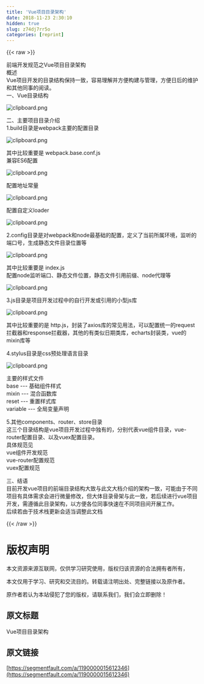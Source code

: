 ```yaml
---
title: 'Vue项目目录架构' 
date: 2018-11-23 2:30:10
hidden: true
slug: z74dj7rr5o
categories: [reprint]
---
```


{{< raw >}}
<p>&#x524D;&#x7AEF;&#x5F00;&#x53D1;&#x89C4;&#x8303;&#x4E4B;Vue&#x9879;&#x76EE;&#x76EE;&#x5F55;&#x67B6;&#x6784;<br>&#x6982;&#x8FF0;<br>Vue&#x9879;&#x76EE;&#x5F00;&#x53D1;&#x7684;&#x76EE;&#x5F55;&#x7ED3;&#x6784;&#x4FDD;&#x6301;&#x4E00;&#x81F4;&#xFF0C;&#x5BB9;&#x6613;&#x7406;&#x89E3;&#x5E76;&#x65B9;&#x4FBF;&#x6784;&#x5EFA;&#x4E0E;&#x7BA1;&#x7406;&#xFF0C;&#x65B9;&#x4FBF;&#x65E5;&#x540E;&#x7684;&#x7EF4;&#x62A4;&#x548C;&#x5176;&#x4ED6;&#x540C;&#x4E8B;&#x7684;&#x9605;&#x8BFB;&#x3002;<br>&#x4E00;&#x3001;Vue&#x76EE;&#x5F55;&#x7ED3;&#x6784;</p><p><span class="img-wrap"><img data-src="/img/bVbdFDv?w=558&amp;h=423" src="https://static.alili.tech/img/bVbdFDv?w=558&amp;h=423" alt="clipboard.png" title="clipboard.png" style="cursor:pointer"></span></p><p>&#x4E8C;&#x3001;&#x4E3B;&#x8981;&#x9879;&#x76EE;&#x76EE;&#x5F55;&#x4ECB;&#x7ECD;<br>1.build&#x76EE;&#x5F55;&#x662F;webpack&#x4E3B;&#x8981;&#x7684;&#x914D;&#x7F6E;&#x76EE;&#x5F55;</p><p><span class="img-wrap"><img data-src="/img/bVbdFDz?w=234&amp;h=198" src="https://static.alili.tech/img/bVbdFDz?w=234&amp;h=198" alt="clipboard.png" title="clipboard.png" style="cursor:pointer"></span></p><p>&#x5176;&#x4E2D;&#x6BD4;&#x8F83;&#x91CD;&#x8981;&#x662F; webpack.base.conf.js<br>&#x517C;&#x5BB9;ES6&#x914D;&#x7F6E;</p><p><span class="img-wrap"><img data-src="/img/bVbdFDB?w=544&amp;h=74" src="https://static.alili.tech/img/bVbdFDB?w=544&amp;h=74" alt="clipboard.png" title="clipboard.png" style="cursor:pointer"></span></p><p>&#x914D;&#x7F6E;&#x5730;&#x5740;&#x5E38;&#x91CF;</p><p><span class="img-wrap"><img data-src="/img/bVbdFDC?w=547&amp;h=210" src="https://static.alili.tech/img/bVbdFDC?w=547&amp;h=210" alt="clipboard.png" title="clipboard.png" style="cursor:pointer"></span></p><p>&#x914D;&#x7F6E;&#x81EA;&#x5B9A;&#x4E49;loader</p><p><span class="img-wrap"><img data-src="/img/bVbdFDJ?w=549&amp;h=171" src="https://static.alili.tech/img/bVbdFDJ?w=549&amp;h=171" alt="clipboard.png" title="clipboard.png" style="cursor:pointer"></span></p><p>2.config&#x76EE;&#x5F55;&#x662F;&#x5BF9;webpack&#x548C;node&#x6700;&#x57FA;&#x7840;&#x7684;&#x914D;&#x7F6E;&#xFF0C;&#x5B9A;&#x4E49;&#x4E86;&#x5F53;&#x524D;&#x6240;&#x5C5E;&#x73AF;&#x5883;&#xFF0C;&#x76D1;&#x542C;&#x7684;&#x7AEF;&#x53E3;&#x53F7;&#xFF0C;&#x751F;&#x6210;&#x9759;&#x6001;&#x6587;&#x4EF6;&#x76EE;&#x5F55;&#x4F4D;&#x7F6E;&#x7B49;</p><p><span class="img-wrap"><img data-src="/img/bVbdFDL?w=235&amp;h=97" src="https://static.alili.tech/img/bVbdFDL?w=235&amp;h=97" alt="clipboard.png" title="clipboard.png" style="cursor:pointer"></span></p><p>&#x5176;&#x4E2D;&#x6BD4;&#x8F83;&#x91CD;&#x8981;&#x662F; index.js<br>&#x914D;&#x7F6E;node&#x76D1;&#x542C;&#x7AEF;&#x53E3;&#x3001;&#x9759;&#x6001;&#x6587;&#x4EF6;&#x4F4D;&#x7F6E;&#xFF0C;&#x9759;&#x6001;&#x6587;&#x4EF6;&#x5F15;&#x7528;&#x524D;&#x7F00;&#x3001;node&#x4EE3;&#x7406;&#x7B49;</p><p><span class="img-wrap"><img data-src="/img/bVbdFDM?w=549&amp;h=268" src="https://static.alili.tech/img/bVbdFDM?w=549&amp;h=268" alt="clipboard.png" title="clipboard.png" style="cursor:pointer"></span></p><p>3.js&#x76EE;&#x5F55;&#x662F;&#x9879;&#x76EE;&#x5F00;&#x53D1;&#x8FC7;&#x7A0B;&#x4E2D;&#x7684;&#x81EA;&#x884C;&#x5F00;&#x53D1;&#x6216;&#x5F15;&#x7528;&#x7684;&#x5C0F;&#x578B;js&#x5E93;</p><p><span class="img-wrap"><img data-src="/img/bVbdFDN?w=247&amp;h=293" src="https://static.alili.tech/img/bVbdFDN?w=247&amp;h=293" alt="clipboard.png" title="clipboard.png" style="cursor:pointer"></span></p><p>&#x5176;&#x4E2D;&#x6BD4;&#x8F83;&#x91CD;&#x8981;&#x7684;&#x662F; http.js&#xFF0C;&#x5C01;&#x88C5;&#x4E86;axios&#x5E93;&#x7684;&#x5E38;&#x89C1;&#x7528;&#x6CD5;&#xFF0C;&#x53EF;&#x4EE5;&#x914D;&#x7F6E;&#x7EDF;&#x4E00;&#x7684;request&#x62E6;&#x622A;&#x5668;&#x548C;response&#x62E6;&#x622A;&#x5668;&#xFF0C;&#x5176;&#x4ED6;&#x7684;&#x6709;&#x7C7B;&#x4F3C;&#x65E5;&#x671F;&#x7C7B;&#x5E93;&#xFF0C;echarts&#x5C01;&#x88C5;&#x7C7B;&#xFF0C;vue&#x7684;mixin&#x5E93;&#x7B49;</p><p>4.stylus&#x76EE;&#x5F55;&#x662F;css&#x9884;&#x5904;&#x7406;&#x8BED;&#x8A00;&#x76EE;&#x5F55;</p><p><span class="img-wrap"><img data-src="/img/bVbdFD1?w=186&amp;h=162" src="https://static.alili.tech/img/bVbdFD1?w=186&amp;h=162" alt="clipboard.png" title="clipboard.png" style="cursor:pointer"></span></p><p>&#x4E3B;&#x8981;&#x7684;&#x6837;&#x5F0F;&#x6587;&#x4EF6;<br>base --- &#x57FA;&#x7840;&#x7EC4;&#x4EF6;&#x6837;&#x5F0F;<br>mixin --- &#x6DF7;&#x5408;&#x51FD;&#x6570;&#x5E93;<br>reset --- &#x91CD;&#x7F6E;&#x6837;&#x5F0F;&#x5E93;<br>variable --- &#x5168;&#x5C40;&#x53D8;&#x91CF;&#x58F0;&#x660E;</p><p>5.&#x5176;&#x4ED6;components&#x3001;router&#x3001;store&#x76EE;&#x5F55;<br>&#x8FD9;&#x4E09;&#x4E2A;&#x76EE;&#x5F55;&#x7ED3;&#x6784;&#x662F;vue&#x9879;&#x76EE;&#x5F00;&#x53D1;&#x8FC7;&#x7A0B;&#x4E2D;&#x72EC;&#x6709;&#x7684;&#xFF0C;&#x5206;&#x522B;&#x4EE3;&#x8868;vue&#x7EC4;&#x4EF6;&#x76EE;&#x5F55;&#xFF0C;vue-router&#x914D;&#x7F6E;&#x76EE;&#x5F55;&#x3001;&#x4EE5;&#x53CA;vuex&#x914D;&#x7F6E;&#x76EE;&#x5F55;&#x3002;<br>&#x5177;&#x4F53;&#x89C4;&#x8303;&#x89C1;<br>vue&#x7EC4;&#x4EF6;&#x5F00;&#x53D1;&#x89C4;&#x8303;<br>vue-router&#x914D;&#x7F6E;&#x89C4;&#x8303;<br>vuex&#x914D;&#x7F6E;&#x89C4;&#x8303;</p><p>&#x4E09;&#x3001;&#x7ED3;&#x8BED;<br>&#x76EE;&#x524D;&#x5F00;&#x53D1;vue&#x9879;&#x76EE;&#x7684;&#x524D;&#x7AEF;&#x76EE;&#x5F55;&#x7ED3;&#x6784;&#x5927;&#x81F4;&#x4E0E;&#x6B64;&#x6587;&#x5927;&#x6863;&#x4ECB;&#x7ECD;&#x7684;&#x67B6;&#x6784;&#x4E00;&#x81F4;&#xFF0C;&#x53EF;&#x80FD;&#x7531;&#x4E8E;&#x4E0D;&#x540C;&#x9879;&#x76EE;&#x6709;&#x5177;&#x4F53;&#x9700;&#x6C42;&#x4F1A;&#x8FDB;&#x884C;&#x5FAE;&#x91CF;&#x4FEE;&#x6539;&#xFF0C;&#x4F46;&#x5927;&#x4F53;&#x76EE;&#x5F55;&#x9AA8;&#x67B6;&#x4E0E;&#x6B64;&#x4E00;&#x81F4;&#xFF0C;&#x82E5;&#x540E;&#x7EED;&#x8FDB;&#x884C;vue&#x9879;&#x76EE;&#x5F00;&#x53D1;&#xFF0C;&#x9700;&#x9075;&#x5FAA;&#x6B64;&#x76EE;&#x5F55;&#x67B6;&#x6784;&#xFF0C;&#x4EE5;&#x65B9;&#x4FBF;&#x5404;&#x4F4D;&#x540C;&#x4E8B;&#x5FEB;&#x901F;&#x5728;&#x4E0D;&#x540C;&#x9879;&#x76EE;&#x95F4;&#x5F00;&#x5C55;&#x5DE5;&#x4F5C;&#x3002;<br>&#x540E;&#x7EED;&#x82E5;&#x7531;&#x4E8E;&#x6280;&#x672F;&#x6808;&#x66F4;&#x65B0;&#x4F1A;&#x9002;&#x5F53;&#x8C03;&#x6574;&#x6B64;&#x6587;&#x6863;</p>
{{< /raw >}}

# 版权声明
本文资源来源互联网，仅供学习研究使用，版权归该资源的合法拥有者所有，

本文仅用于学习、研究和交流目的。转载请注明出处、完整链接以及原作者。

原作者若认为本站侵犯了您的版权，请联系我们，我们会立即删除！

## 原文标题
Vue项目目录架构

## 原文链接
[https://segmentfault.com/a/1190000015612346](https://segmentfault.com/a/1190000015612346)

